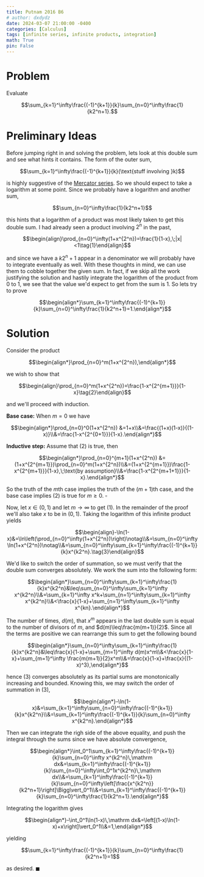```yaml
---
title: Putnam 2016 B6
# author: dxdydz
date: 2024-03-07 21:00:00 -0400
categories: [Calculus]
tags: [infinite series, infinite products, integration]
math: True
pin: False
---
```


# Problem

Evaluate

$$\sum_{k=1}^\infty\frac{(-1)^{k+1}}{k}\sum_{n=0}^\infty\frac{1}{k2^n+1}.$$

# Preliminary Ideas

Before jumping right in and solving the problem, lets look at this double sum and see what hints it contains. The form of the outer sum,

$$\sum_{k=1}^\infty\frac{(-1)^{k+1}}{k}(\text{stuff involving }k)$$

is highly suggestive of the [Mercator series](https://en.wikipedia.org/wiki/Mercator_series). So we should expect to take a logarithm at some point. Since we probably have a logarithm and another sum,
 
$$\sum_{n=0}^\infty\frac{1}{k2^n+1}$$
 
this hints that a logarithm of a product was most likely taken to get this double sum. I had already seen a product involving $2^n$ in the past,

$$\begin{align}\prod_{n=0}^\infty(1+x^{2^n})=\frac{1}{1-x},\;|x|<1\tag{1}\end{align}$$

and since we have a $k2^n+1$ appear in a denominator we will probably have to integrate eventually as well. With these thoughts in mind, we can use them to cobble together the given sum. In fact, if we skip all the work justifying the solution and hastily integrate the logarithm of the product from $0$ to $1$, we see that the value we'd expect to get from the sum is $1$. So lets try to prove

$$\begin{align*}\sum_{k=1}^\infty\frac{(-1)^{k+1}}{k}\sum_{n=0}^\infty\frac{1}{k2^n+1}=1.\end{align*}$$

# Solution

Consider the product

$$\begin{align*}\prod_{n=0}^m(1+x^{2^n}),\end{align*}$$

we wish to show that

$$\begin{align}\prod_{n=0}^m(1+x^{2^n})=\frac{1-x^{2^{m+1}}}{1-x}\tag{2}\end{align}$$

and we'll proceed with induction.

**Base case:** When $m=0$ we have

$$\begin{align*}\prod_{n=0}^0(1+x^{2^n}) &=1+x\\&=\frac{(1+x)(1-x)}{(1-x)}\\&=\frac{1-x^{2^{0+1}}}{1-x}.\end{align*}$$

**Inductive step:** Assume that $(2)$ is true, then

$$\begin{align*}\prod_{n=0}^{m+1}(1+x^{2^n}) &=(1+x^{2^{m+1}})\prod_{n=0}^m(1+x^{2^n})\\&=(1+x^{2^{m+1}})\frac{1-x^{2^{m+1}}}{1-x},\;\text{by assumption}\\&=\frac{1-x^{2^{m+1+1}}}{1-x}.\end{align*}$$

So the truth of the $m\text{th}$ case implies the truth of the $(m+1)\text{th}$ case, and the base case implies $(2)$ is true for $m\geq0$. $\square$

Now, let $x\in(0,\,1)$ and let $m\to\infty$ to get $(1)$. In the remainder of the proof we'll also take $x$ to be in $(0,\,1)$. Taking the logarithm of this infinite product yields

$$\begin{align}-\ln(1-x)&=\ln\left(\prod_{n=0}^\infty(1+x^{2^n})\right)\notag\\&=\sum_{n=0}^\infty\ln(1+x^{2^n})\notag\\&=\sum_{n=0}^\infty\sum_{k=1}^\infty\frac{(-1)^{k+1}}{k}x^{k2^n}.\tag{3}\end{align}$$

We'd like to switch the order of summation, so we must verify that the double sum converges absolutely. We work the sum into the following form:

$$\begin{align*}\sum_{n=0}^\infty\sum_{k=1}^\infty\frac{1}{k}x^{k2^n}&\leq\sum_{n=0}^\infty\sum_{k=1}^\infty x^{k2^n}\\&=\sum_{k=1}^\infty x^k+\sum_{n=1}^\infty\sum_{k=1}^\infty x^{k2^n}\\&<\frac{x}{1-x}+\sum_{n=1}^\infty\sum_{k=1}^\infty x^{kn}.\end{align*}$$

The number of times, $d(m)$, that $x^m$ appears in the last double sum is equal to the number of divisors of $m$, and $d(m)\leq\frac{m(m+1)}{2}$. Since all the terms are positive we can rearrange this sum to get the following bound

$$\begin{align*}\sum_{n=0}^\infty\sum_{k=1}^\infty\frac{1}{k}x^{k2^n}&\leq\frac{x}{1-x}+\sum_{m=1}^\infty d(m)x^m\\&<\frac{x}{1-x}+\sum_{m=1}^\infty \frac{m(m+1)}{2}x^m\\&=\frac{x}{1-x}+\frac{x}{(1-x)^3},\end{align*}$$

hence $(3)$ converges absolutely as its partial sums are monotonically increasing and bounded. Knowing this, we may switch the order of summation in $(3)$,

$$\begin{align*}-\ln(1-x)&=\sum_{k=1}^\infty\sum_{n=0}^\infty\frac{(-1)^{k+1}}{k}x^{k2^n}\\&=\sum_{k=1}^\infty\frac{(-1)^{k+1}}{k}\sum_{n=0}^\infty x^{k2^n}.\end{align*}$$

Then we can integrate the righ side of the above equality, and push the integral through the sums since we have absolute convergence,

$$\begin{align*}\int_0^1\sum_{k=1}^\infty\frac{(-1)^{k+1}}{k}\sum_{n=0}^\infty x^{k2^n}\,\mathrm dx&=\sum_{k=1}^\infty\frac{(-1)^{k+1}}{k}\sum_{n=0}^\infty\int_0^1x^{k2^n}\,\mathrm dx\\&=\sum_{k=1}^\infty\frac{(-1)^{k+1}}{k}\sum_{n=0}^\infty\left[\frac{x^{k2^n}}{k2^n+1}\right]\Bigg\vert_0^1\\&=\sum_{k=1}^\infty\frac{(-1)^{k+1}}{k}\sum_{n=0}^\infty\frac{1}{k2^n+1}.\end{align*}$$

Integrating the logarithm gives

$$\begin{align*}-\int_0^1\ln(1-x)\,\mathrm dx&=\left[(1-x)\ln(1-x)+x\right]\vert_0^1\\&=1,\end{align*}$$

yielding

$$\sum_{k=1}^\infty\frac{(-1)^{k+1}}{k}\sum_{n=0}^\infty\frac{1}{k2^n+1}=1$$

as desired. $\blacksquare$